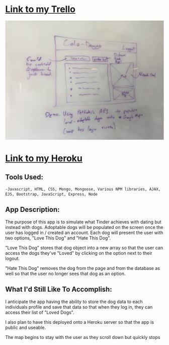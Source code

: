 # [Link to my Trello](https://trello.com/b/tbB7GBR2/project-2-wdi3)

![](public/styles/images/wireframe.JPG)

# [Link to my Heroku](https://arcane-lowlands-16280.herokuapp.com/)

## Tools Used: 
	-Javascript, HTML, CSS, Mongo, Mongoose, Various NPM libraries, AJAX, EJS, Bootstrap, JavaScript, Express, Node

## App Description:

The purpose of this app is to simulate what Tinder achieves with dating but instead with dogs. Adoptable dogs will be populated on the screen once the user has logged in / created an account. Each dog will present the user with two options, "Love This Dog" and "Hate This Dog".

"Love This Dog" stores that dog object into a new array so that the user can access the dogs they've "Loved" by clicking on the option next to their logout. 

"Hate This Dog" removes the dog from the page and from the database as well so that the user no longer sees that dog as an option.

## What I'd Still Like To Accomplish:

I anticipate the app having the ability to store the dog data to each individuals profile and save that data so that when they log in, they can access their list of "Loved Dogs".

I also plan to have this deployed onto a Heroku server so that the app is public and useable.

The map begins to stay with the user as they scroll down but quickly stops
